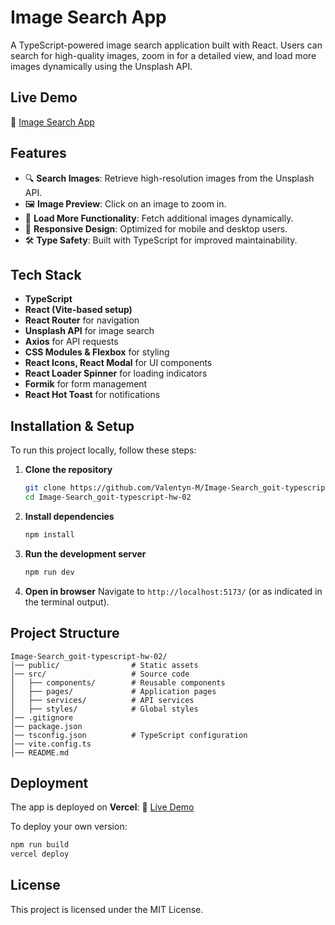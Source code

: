 # Image Search App

A TypeScript-powered image search application built with React. Users can search for high-quality images, zoom in for a detailed view, and load more images dynamically using the Unsplash API.

## Live Demo
🔗 [Image Search App](https://goit-typescript-hw-02-seven-wheat.vercel.app/)

## Features
- 🔍 **Search Images**: Retrieve high-resolution images from the Unsplash API.
- 🖼 **Image Preview**: Click on an image to zoom in.
- 🔄 **Load More Functionality**: Fetch additional images dynamically.
- 🎨 **Responsive Design**: Optimized for mobile and desktop users.
- 🛠 **Type Safety**: Built with TypeScript for improved maintainability.

## Tech Stack
- **TypeScript**
- **React (Vite-based setup)**
- **React Router** for navigation
- **Unsplash API** for image search
- **Axios** for API requests
- **CSS Modules & Flexbox** for styling
- **React Icons, React Modal** for UI components
- **React Loader Spinner** for loading indicators
- **Formik** for form management
- **React Hot Toast** for notifications

## Installation & Setup
To run this project locally, follow these steps:

1. **Clone the repository**
   ```sh
   git clone https://github.com/Valentyn-M/Image-Search_goit-typescript-hw-02.git
   cd Image-Search_goit-typescript-hw-02
   ```

2. **Install dependencies**
   ```sh
   npm install
   ```

3. **Run the development server**
   ```sh
   npm run dev
   ```

4. **Open in browser**
   Navigate to `http://localhost:5173/` (or as indicated in the terminal output).

## Project Structure
```
Image-Search_goit-typescript-hw-02/
│── public/                # Static assets
│── src/                   # Source code
│   ├── components/        # Reusable components
│   ├── pages/             # Application pages
│   ├── services/          # API services
│   ├── styles/            # Global styles
│── .gitignore
│── package.json
│── tsconfig.json          # TypeScript configuration
│── vite.config.ts
│── README.md
```

## Deployment
The app is deployed on **Vercel**:
🔗 [Live Demo](https://goit-typescript-hw-02-seven-wheat.vercel.app/)

To deploy your own version:
```sh
npm run build
vercel deploy
```

## License
This project is licensed under the MIT License.
